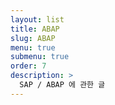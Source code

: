 ```yaml
---
layout: list
title: ABAP
slug: ABAP
menu: true
submenu: true
order: 7
description: >
  SAP / ABAP 에 관한 글
---
```

